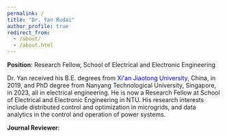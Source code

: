 ```yaml
---
permalink: /
title: "Dr. Yan Rudai"
author_profile: true
redirect_from: 
  - /about/
  - /about.html
---
```


**Position**: Research Fellow, School of Electrical and Electronic Engineering

Dr. Yan received his B.E. degrees from <span style="color:blue">Xi'an Jiaotong University</span>, China, in 2019, and PhD degree from Nanyang Technological University, Singapore, in 2023, all in electrical engineering. He is now a Research Fellow at School of Electrical and Electronic Engineering in NTU. His research interests include distributed control and optimization in microgrids, and data analytics in the control and operation of power systems.

**Journal Reviewer**:

